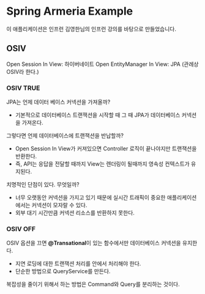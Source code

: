 # Spring Armeria Example

이 애플리케이션은 인프런 김영한님의 인프런 강의를 바탕으로 만들었습니다.

## OSIV

Open Session In View: 하이버네이트
Open EntityManager In View: JPA
(관례상 OSIV라 한다.)

### OSIV TRUE
JPA는 언제 데이터 베이스 커넥션을 가져올까? 
- 기본적으로 데이터베이스 트랜잭션을 시작할 때 그 때 JPA가 데이터베이스 커넥션을 가져온다.

그렇다면 언제 데이터베이스에 트랜잭션을 반납할까?
- Open Session In View가 커져있으면 Controller 로직이 끝나야지만 트랜잭션을 반환한다.
- 즉, API는 응답을 전달할 때까지 View는 렌더링이 될때까지 영속성 컨텍스트가 유지된다.

치명적인 단점이 있다. 무엇일까?
- 너무 오랫동안 커넥션을 가지고 있기 때문에 실시간 트래픽이 중요한 애플리케이션에서는 커넥션이 모자랄 수 있다.
- 외부 대기 시간만큼 커넥션 리소스를 반환하지 못한다.

### OSIV OFF
OSIV 옵션을 끄면 **@Transational**이 있는 함수에서만 데이터베이스 커넥션을 유지한다.
- 지연 로딩에 대한 트랜잭션 처리를 안에서 처리해야 한다.
- 단순한 방법으로 QueryService를 만든다.

복잡성을 줄이기 위해서 하는 방법은 Command와 Query를 분리하는 것이다.
